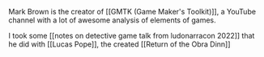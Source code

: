Mark Brown is the creator of [[GMTK (Game Maker's Toolkit)]], a YouTube channel with a lot of awesome analysis of elements of games.

I took some [[notes on detective game talk from ludonarracon 2022]] that he did with [[Lucas Pope]], the created [[Return of the Obra Dinn]]